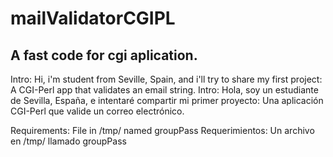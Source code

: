 # mailValidatorCGIPL
A fast code for cgi aplication.
--------------------------------

Intro: Hi, i'm student from Seville, Spain, and i'll try to share my first project: A CGI-Perl app that validates an email string.
Intro: Hola, soy un estudiante de Sevilla, España, e intentaré compartir mi primer proyecto: Una aplicación CGI-Perl que valide un correo electrónico.

Requirements: File in /tmp/ named groupPass
Requerimientos: Un archivo en /tmp/ llamado groupPass

